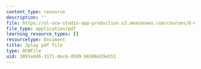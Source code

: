 ```yaml
---
content_type: resource
description: ''
file: https://ol-ocw-studio-app-production.s3.amazonaws.com/courses/8-01sc-classical-mechanics-fall-2016/3891edd63171dec6d589b6586d29e551_CsHQ35j_1kY.pdf
file_type: application/pdf
learning_resource_types: []
resourcetype: Document
title: 3play pdf file
type: OCWFile
uid: 3891edd6-3171-dec6-d589-b6586d29e551
---
```

